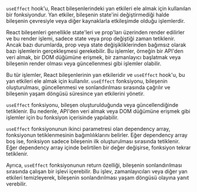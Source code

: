 `useEffect` hook'u, React bileşenlerindeki yan etkileri ele almak için kullanılan bir fonksiyondur. Yan etkiler, bileşenin state'ini değiştirmediği halde bileşenin çevresiyle veya diğer kaynaklarla etkileşimde olduğu işlemlerdir.

React bileşenleri genellikle state'leri ve prop'ları üzerinden render edilirler ve bu render işlemi, sadece state veya prop değiştiği zaman tetiklenir. Ancak bazı durumlarda, prop veya state değişikliklerinden bağımsız olarak bazı işlemlerin gerçekleşmesi gerekebilir. Bu işlemler, örneğin bir API'den veri almak, bir DOM düğümüne erişmek, bir zamanlayıcı başlatmak veya bileşenin render olması veya güncellenmesi gibi işlemler olabilir.

Bu tür işlemler, React bileşenlerinin yan etkileridir ve `useEffect` hook'u, bu yan etkileri ele almak için kullanılır. `useEffect` fonksiyonu, bileşenin oluşturulması, güncellenmesi ve sonlandırılması sırasında çağrılır ve bileşenin yaşam döngüsü süresince yan etkilerini yönetir.

`useEffect` fonksiyonu, bileşen oluşturulduğunda veya güncellendiğinde tetiklenir. Bu nedenle, API'den veri almak veya DOM düğümüne erişmek gibi işlemler için bu fonksiyon içerisinde yapılabilir.

`useEffect` fonksiyonunun ikinci parametresi olan dependency array, fonksiyonun tetiklenmesinin bağımlılıklarını belirler. Eğer dependency array boş ise, fonksiyon sadece bileşenin ilk oluşturulması sırasında tetiklenir. Eğer dependency array içinde belirtilen bir değer değişirse, fonksiyon tekrar tetiklenir.

Ayrıca, `useEffect` fonksiyonunun return özelliği, bileşenin sonlandırılması sırasında çalışan bir işlevi içerebilir. Bu işlev, zamanlayıcıları veya diğer yan etkileri temizleyerek, bileşenin sonlandırılması yaşam döngüsü olayına yanıt verebilir.
